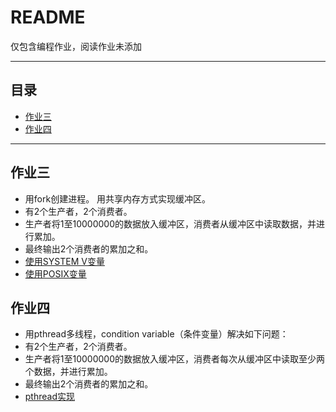 README
===========================
仅包含编程作业，阅读作业未添加
****
## 目录
* [作业三](#作业三)
* [作业四](#作业四)
****
作业三
-----------
* 用fork创建进程。 用共享内存方式实现缓冲区。
* 有2个生产者，2个消费者。 
* 生产者将1至10000000的数据放入缓冲区，消费者从缓冲区中读取数据，并进行累加。 
* 最终输出2个消费者的累加之和。
* [使用SYSTEM V变量](https://github.com/Wanderingqiu/os_homework/blob/master/homework3_SYSTEMV.c)
* [使用POSIX变量](https://github.com/Wanderingqiu/os_homework/blob/master/homework3_POSIX.c)

作业四
-----------
* 用pthread多线程，condition variable（条件变量）解决如下问题：
* 有2个生产者，2个消费者。
* 生产者将1至10000000的数据放入缓冲区，消费者每次从缓冲区中读取至少两个数据，并进行累加。 
* 最终输出2个消费者的累加之和。
* [pthread实现](https://github.com/Wanderingqiu/os_homework/blob/master/homework4_pthread.c)

